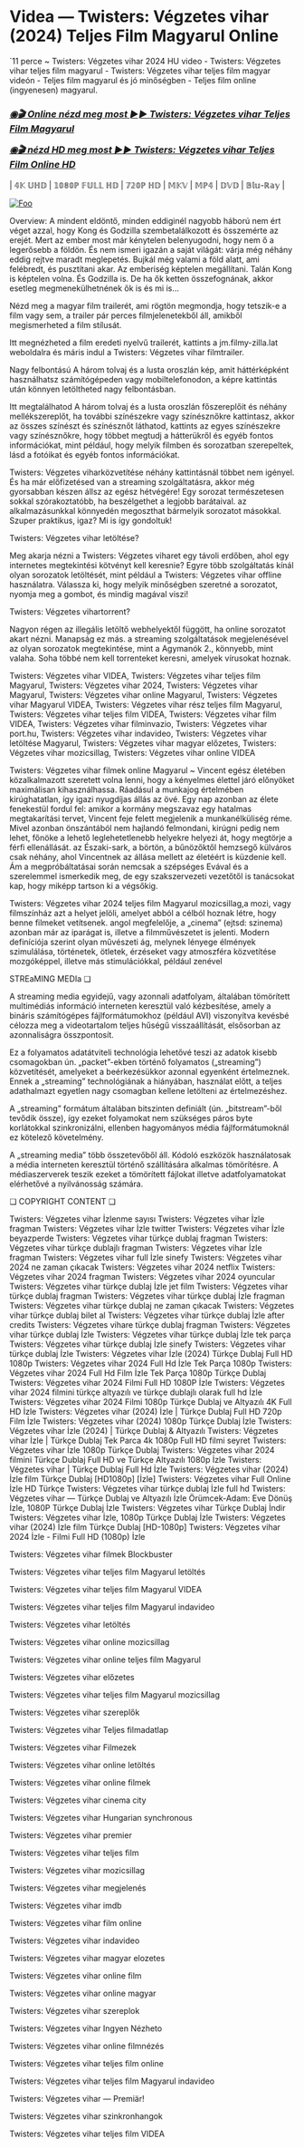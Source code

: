 # Videa — Twisters: Végzetes vihar (2024) Teljes Film Magyarul Online 


`11 perce ~ Twisters: Végzetes vihar 2024 HU video - Twisters: Végzetes vihar teljes film magyarul - Twisters: Végzetes vihar teljes film magyar videón - Teljes film magyarul és jó minőségben - Teljes film online (ingyenesen) magyarul.

<b><i><h3> <a href="https://filmhd.cloud/hu/movie/718821/twisters-gitup" rel="nofollow">◉🎬 Online nézd meg most ►► Twisters: Végzetes vihar Teljes Film Magyarul</a></b></i></h>

<b><i><h> <a href="https://filmhd.cloud/hu/movie/718821/twisters-gitup" rel="nofollow">◉🎬 nézd HD meg most ►► Twisters: Végzetes vihar Teljes Film Online HD</a></b></i></h3>

| 𝟜𝕂 𝕌ℍ𝔻 | 𝟙𝟘𝟠𝟘ℙ 𝔽𝕌𝕃𝕃 ℍ𝔻 | 𝟟𝟚𝟘ℙ ℍ𝔻 | 𝕄𝕂𝕍 | 𝕄ℙ𝟜 | 𝔻𝕍𝔻 | 𝔹𝕝𝕦-ℝ𝕒𝕪 |

<a href="https://filmhd.cloud/hu/movie/718821/twisters-gitup" rel="nofollow"><img src="https://camo.githubusercontent.com/917e6ed5c302499242165dcc02bdbce85c075fd21b35918eb9c0b771855261b8/68747470733a2f2f7374617469632e7769787374617469632e636f6d2f6d656469612f6232343966395f61646163386637306662336634356238383639313639366337376465313866337e6d76322e676966" alt="Foo" style="max-width: 100%;"></a>

Overview: A mindent eldöntő, minden eddiginél nagyobb háború nem ért véget azzal, hogy Kong és Godzilla szembetalálkozott és összemérte az erejét. Mert az ember most már kénytelen belenyugodni, hogy nem ő a legerősebb a földön. És nem ismeri igazán a saját világát: várja még néhány eddig rejtve maradt meglepetés. Bujkál még valami a föld alatt, ami felébredt, és pusztítani akar. Az emberiség képtelen megállítani. Talán Kong is képtelen volna. És Godzilla is. De ha ők ketten összefognának, akkor esetleg megmenekülhetnének ők is és mi is…

Nézd meg a magyar film trailerét, ami rögtön megmondja, hogy tetszik-e a film vagy sem, a trailer pár perces filmjelenetekből áll, amikből megismerheted a film stílusát.

Itt megnézheted a film eredeti nyelvű trailerét, kattints a jm.filmy-zilla.lat weboldalra és máris indul a Twisters: Végzetes vihar filmtrailer.

Nagy felbontású A három tolvaj és a lusta oroszlán kép, amit háttérképként használhatsz számítógépeden vagy mobiltelefonodon, a képre kattintás után könnyen letöltheted nagy felbontásban.

Itt megtalálhatod A három tolvaj és a lusta oroszlán főszereplőit és néhány mellékszereplőt, ha további színészekre vagy színésznőkre kattintasz, akkor az összes színészt és színésznőt láthatod, kattints az egyes színészekre vagy színésznőkre, hogy többet megtudj a hátterükről és egyéb fontos információkat, mint például, hogy melyik filmben és sorozatban szerepeltek, lásd a fotóikat és egyéb fontos információkat.

Twisters: Végzetes viharközvetítése néhány kattintásnál többet nem igényel. És ha már előfizetésed van a streaming szolgáltatásra, akkor még gyorsabban készen állsz az egész hétvégére! Egy sorozat természetesen sokkal szórakoztatóbb, ha beszélgethet a legjobb barátaival. az alkalmazásunkkal könnyedén megoszthat bármelyik sorozatot másokkal. Szuper praktikus, igaz? Mi is így gondoltuk!

Twisters: Végzetes vihar letöltése?

Meg akarja nézni a Twisters: Végzetes viharet egy távoli erdőben, ahol egy internetes megtekintési kötvényt kell keresnie? Egyre több szolgáltatás kínál olyan sorozatok letöltését, mint például a Twisters: Végzetes vihar offline használatra. Válassza ki, hogy melyik minőségben szeretné a sorozatot, nyomja meg a gombot, és mindig magával viszi!

Twisters: Végzetes vihartorrent?

Nagyon régen az illegális letöltő webhelyektől függött, ha online sorozatot akart nézni. Manapság ez más. a streaming szolgáltatások megjelenésével az olyan sorozatok megtekintése, mint a Agymanók 2., könnyebb, mint valaha. Soha többé nem kell torrenteket keresni, amelyek vírusokat hoznak.

Twisters: Végzetes vihar VIDEA, Twisters: Végzetes vihar teljes film Magyarul, Twisters: Végzetes vihar 2024, Twisters: Végzetes vihar Magyarul, Twisters: Végzetes vihar online Magyarul, Twisters: Végzetes vihar Magyarul VIDEA, Twisters: Végzetes vihar rész teljes film Magyarul, Twisters: Végzetes vihar teljes film VIDEA, Twisters: Végzetes vihar film VIDEA, Twisters: Végzetes vihar filminvazio, Twisters: Végzetes vihar port.hu, Twisters: Végzetes vihar indavideo, Twisters: Végzetes vihar letöltése Magyarul, Twisters: Végzetes vihar magyar előzetes, Twisters: Végzetes vihar mozicsillag, Twisters: Végzetes vihar online VIDEA

Twisters: Végzetes vihar filmek online Magyarul ~ Vincent egész életében közalkalmazott szeretett volna lenni, hogy a kényelmes élettel járó előnyöket maximálisan kihasználhassa. Ráadásul a munkajog értelmében kirúghatatlan, így igazi nyugdíjas állás az övé. Egy nap azonban az élete fenekestül fordul fel: amikor a kormány megszavaz egy hatalmas megtakarítási tervet, Vincent feje felett megjelenik a munkanélküliség réme. Mivel azonban önszántából nem hajlandó felmondani, kirúgni pedig nem lehet, főnöke a lehető leglehetetlenebb helyekre helyezi át, hogy megtörje a férfi ellenállását. az Északi-sark, a börtön, a bűnözőktől hemzsegő külváros csak néhány, ahol Vincentnek az állása mellett az életéért is küzdenie kell. Ám a megpróbáltatásai során nemcsak a szépséges Evával és a szerelemmel ismerkedik meg, de egy szakszervezeti vezetőtől is tanácsokat kap, hogy miképp tartson ki a végsőkig.

Twisters: Végzetes vihar 2024 teljes film Magyarul mozicsillag,a mozi, vagy filmszínház azt a helyet jelöli, amelyet abból a célból hoznak létre, hogy benne filmeket vetítsenek. angol megfelelője, a „cinema” (ejtsd: szinema) azonban már az iparágat is, illetve a filmművészetet is jelenti. Modern definíciója szerint olyan művészeti ág, melynek lényege élmények szimulálása, történetek, ötletek, érzéseket vagy atmoszféra közvetítése mozgóképpel, illetve más stimulációkkal, például zenével

STREaMING MEDIa ❏

A streaming media egyidejű, vagy azonnali adatfolyam, általában tömörített multimédiás információ interneten keresztül való kézbesítése, amely a bináris számítógépes fájlformátumokhoz (például AVI) viszonyítva kevésbé célozza meg a videotartalom teljes hűségű visszaállítását, elsősorban az azonnaliságra összpontosít.

Ez a folyamatos adatátviteli technológia lehetővé teszi az adatok kisebb csomagokban ún. „packet”-ekben történő folyamatos („streaming”) közvetítését, amelyeket a beérkezésükkor azonnal egyenként értelmeznek. Ennek a „streaming” technológiának a hiányában, használat előtt, a teljes adathalmazt egyetlen nagy csomagban kellene letölteni az értelmezéshez.

A „streaming” formátum általában bitszinten definiált (ún. „bitstream”-ből tevődik össze), így ezeket folyamokat nem szükséges páros byte korlátokkal szinkronizálni, ellenben hagyományos média fájlformátumoknál ez kötelező követelmény.

A „streaming media” több összetevőből áll. Kódoló eszközök használatosak a média interneten keresztül történő szállítására alkalmas tömörítésre. A médiaszerverek teszik ezeket a tömörített fájlokat illetve adatfolyamatokat elérhetővé a nyilvánosság számára.

❏ COPYRIGHT CONTENT ❏

Twisters: Végzetes vihar İzlenme sayısı Twisters: Végzetes vihar İzle fragman Twisters: Végzetes vihar İzle twitter Twisters: Végzetes vihar İzle beyazperde Twisters: Végzetes vihar türkçe dublaj fragman Twisters: Végzetes vihar türkçe dublajlı fragman Twisters: Végzetes vihar İzle fragman Twisters: Végzetes vihar full İzle sinefy Twisters: Végzetes vihar 2024 ne zaman çıkacak Twisters: Végzetes vihar 2024 netflix Twisters: Végzetes vihar 2024 fragman Twisters: Végzetes vihar 2024 oyuncular Twisters: Végzetes vihar türkçe dublaj İzle jet film Twisters: Végzetes vihar türkçe dublaj fragman Twisters: Végzetes vihar türkçe dublaj İzle fragman Twisters: Végzetes vihar türkçe dublaj ne zaman çıkacak Twisters: Végzetes vihar türkçe dublaj bilet al Twisters: Végzetes vihar türkçe dublaj İzle after credits Twisters: Végzetes vihare türkçe dublaj fragman Twisters: Végzetes vihar türkçe dublaj İzle Twisters: Végzetes vihar türkçe dublaj İzle tek parça Twisters: Végzetes vihar türkçe dublaj İzle sinefy Twisters: Végzetes vihar türkçe dublaj İzle Twisters: Végzetes vihar İzle (2024) Türkçe Dublaj Full HD 1080p Twisters: Végzetes vihar 2024 Full Hd İzle Tek Parça 1080p Twisters: Végzetes vihar 2024 Full Hd Film İzle Tek Parça 1080p Türkçe Dublaj Twisters: Végzetes vihar 2024 Filmi Full HD 1080P İzle Twisters: Végzetes vihar 2024 filmini türkçe altyazılı ve türkçe dublajlı olarak full hd İzle Twisters: Végzetes vihar 2024 Filmi 1080p Türkçe Dublaj ve Altyazılı 4K Full HD İzle Twisters: Végzetes vihar (2024) İzle | Türkçe Dublaj Full HD 720p Film İzle Twisters: Végzetes vihar (2024) 1080p Türkçe Dublaj İzle Twisters: Végzetes vihar İzle (2024) | Türkçe Dublaj & Altyazılı Twisters: Végzetes vihar İzle | Türkçe Dublaj Tek Parca 4k 1080p Full HD filmi seyret Twisters: Végzetes vihar İzle 1080p Türkçe Dublaj Twisters: Végzetes vihar 2024 filmini Türkçe Dublaj Full HD ve Türkçe Altyazılı 1080p İzle Twisters: Végzetes vihar | Türkçe Dublaj Full Hd İzle Twisters: Végzetes vihar (2024) İzle film Türkçe Dublaj [HD1080p] [İzle] Twisters: Végzetes vihar Full Online İzle HD Türkçe Twisters: Végzetes vihar türkçe dublaj İzle full hd Twisters: Végzetes vihar — Türkçe Dublaj ve Altyazılı İzle Örümcek-Adam: Eve Dönüş İzle, 1080P Türkçe Dublaj İzle Twisters: Végzetes vihar Türkçe Dublaj İndi̇r Twisters: Végzetes vihar İzle, 1080p Türkçe Dublaj İzle Twisters: Végzetes vihar (2024) İzle film Türkçe Dublaj [HD-1080p] Twisters: Végzetes vihar 2024 İzle - Filmi Full HD (1080p) İzle


Twisters: Végzetes vihar  filmek Blockbuster

Twisters: Végzetes vihar  teljes film Magyarul letöltés

Twisters: Végzetes vihar  teljes film Magyarul VIDEA

Twisters: Végzetes vihar  teljes film Magyarul indavideo

Twisters: Végzetes vihar  letöltés

Twisters: Végzetes vihar  online mozicsillag

Twisters: Végzetes vihar  online teljes film Magyarul

Twisters: Végzetes vihar  előzetes

Twisters: Végzetes vihar  teljes film Magyarul mozicsillag

Twisters: Végzetes vihar  szereplők

Twisters: Végzetes vihar  Teljes filmadatlap

Twisters: Végzetes vihar  Filmezek

Twisters: Végzetes vihar  online letöltés

Twisters: Végzetes vihar  online filmek

Twisters: Végzetes vihar  cinema city

Twisters: Végzetes vihar  Hungarian synchronous

Twisters: Végzetes vihar  premier

Twisters: Végzetes vihar  teljes film

Twisters: Végzetes vihar  mozicsillag

Twisters: Végzetes vihar  megjelenés

Twisters: Végzetes vihar  imdb

Twisters: Végzetes vihar  film online

Twisters: Végzetes vihar  indavideo

Twisters: Végzetes vihar  magyar elozetes

Twisters: Végzetes vihar  online film

Twisters: Végzetes vihar  online magyar

Twisters: Végzetes vihar  szereplok

Twisters: Végzetes vihar  Ingyen Nézheto

Twisters: Végzetes vihar  online filmnézés

Twisters: Végzetes vihar  teljes film online

Twisters: Végzetes vihar  teljes film Magyarul indavideo

Twisters: Végzetes vihar — Premiär!

Twisters: Végzetes vihar  szinkronhangok

Twisters: Végzetes vihar  teljes film VIDEA
